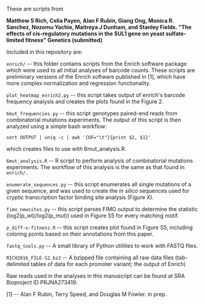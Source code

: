 These are scripts from 

<b>Matthew S Rich, Celia Payen, Alan F Rubin, Giang Ong, Monica R. Sanchez, Nozomu Yachie, Maitreya J Dunham, and Stanley Fields. "The effects of cis-regulatory mutations in the SUL1 gene on yeast sulfate-limited fitness" Genetics (submitted)</b>

Included in this repository are:

`enrich/` -- this folder contains scripts from the Enrich software package which were used to all initial analyses of barcode counts. These scripts are preliminary versions of the Enrich software published in [1], which have more complex normalization and regression functionality.

`plot_heatmap_enrich2.py` -- this script takes output of enrich's barcode frequency analysis and creates the plots found in the Figure 2.

`6mut_frequencies.py` -- this script genotypes paired-end reads from combinatorial mutations experiments. The output of this script is then analyzed using a simple bash workflow:
	
	sort OUTPUT | uniq -c | awk '{OF="\t"}{print $2, $1}'

which creates files to use with 6mut_analysis.R.

`6mut_analysis.R` -- R script to perform analysis of combinatorial mutations experiments. The workflow of this analysis is the same as that found in `enrich/.`  

`enumerate_sequences.py` -- this script enumerates all single mutations of a given sequence, and was used to create the <em>in silico</em> sequences used for cryptic transcription factor binding site analysis (Figure X).

`fimo_newsites.py` -- this script parses FIMO output to determine the statistic (log2(p_wt)/log2(p_mut)) used in Figure S5 for every matching motif.

`p_diff-v-fitness.R` -- this script creates plot found in Figure S5, including coloring points based on their annotations from this paper.

`fastq_tools.py` -- A small library of Python utilities to work with FASTQ files.

`RICH2016_FILE-S2.bz2` -- A bzipped file containing all raw data files (tab-delimited tables of data for each promoter variant; the output of Enrich)

Raw reads used in the analyses in this manuscript can be found at SRA Bioproject ID PRJNA273419.

[1] -- Alan F Rubin, Terry Speed, and Douglas M Fowler. in prep.
